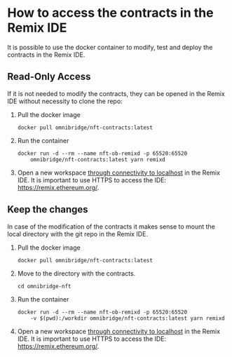 How to access the contracts in the Remix IDE
====

It is possible to use the docker container to modify, test and deploy the contracts in the Remix IDE.

## Read-Only Access

If it is not needed to modify the contracts, they can be opened in the Remix IDE without necessity to clone the repo:

1. Pull the docker image 
   ```
   docker pull omnibridge/nft-contracts:latest
   ```

2. Run the container
   ```
   docker run -d --rm --name nft-ob-remixd -p 65520:65520 
       omnibridge/nft-contracts:latest yarn remixd
   ```

3. Open a new workspace [through connectivity to localhost](https://remix-ide.readthedocs.io/en/latest/remixd.html) in the Remix IDE. It is important to use HTTPS to access the IDE: https://remix.ethereum.org/.

## Keep the changes

In case of the modification of the contracts it makes sense to mount the local directory with the git repo in the Remix IDE.

1. Pull the docker image 
   ```
   docker pull omnibridge/nft-contracts:latest
   ```
2. Move to the directory with the contracts.
   ```
   cd omnibridge-nft
   ```

3. Run the container
   ```
   docker run -d --rm --name nft-ob-remixd -p 65520:65520
       -v $(pwd):/workdir omnibridge/nft-contracts:latest yarn remixd
   ```

4. Open a new workspace [through connectivity to localhost](https://remix-ide.readthedocs.io/en/latest/remixd.html) in the Remix IDE. It is important to use HTTPS to access the IDE: https://remix.ethereum.org/.